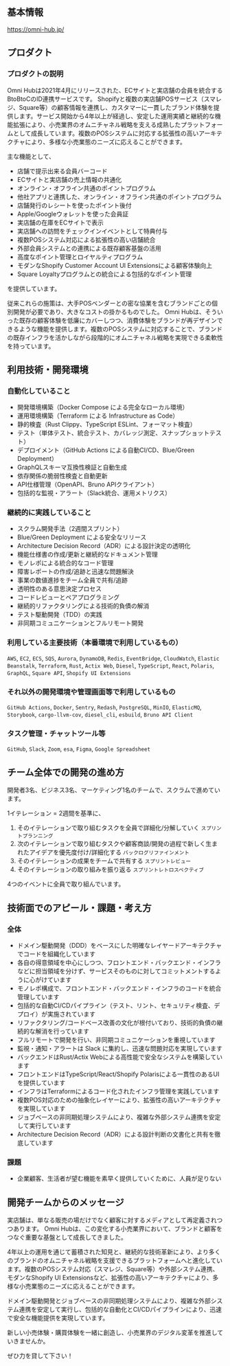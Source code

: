 ## 基本情報

https://omni-hub.jp/

## プロダクト

### プロダクトの説明

Omni Hubは2021年4月にリリースされた、ECサイトと実店舗の会員を統合するBtoBtoCのID連携サービスです。
Shopifyと複数の実店舗POSサービス（スマレジ、Square等）の顧客情報を連携し、カスタマーに一貫したブランド体験を提供します。サービス開始から4年以上が経過し、安定した運用実績と継続的な機能拡張により、小売業界のオムニチャネル戦略を支える成熟したプラットフォームとして成長しています。複数のPOSシステムに対応する拡張性の高いアーキテクチャにより、多様な小売業態のニーズに応えることができます。

主な機能として、

* 店舗で提示出来る会員バーコード
* ECサイトと実店舗の売上情報の共通化
* オンライン・オフライン共通のポイントプログラム
* 他社アプリと連携した、オンライン・オフライン共通のポイントプログラム
* 店舗発行のレシートを使ったポイント後付
* Apple/Googleウォレットを使った会員証
* 実店舗の在庫をECサイトで表示
* 実店舗への訪問をチェックインイベントとして特典付与
* 複数POSシステム対応による拡張性の高い店舗統合
* 外部会員システムとの連携による既存顧客基盤の活用
* 高度なポイント管理とロイヤルティプログラム
* モダンなShopify Customer Account UI Extensionsによる顧客体験向上
* Square Loyaltyプログラムとの統合による包括的なポイント管理

を提供しています。

従来これらの施策は、大手POSベンダーとの密な協業を含むブランドごとの個別開発が必要であり、大きなコストの掛かるものでした。
Omni Hubは、そういった既存の顧客体験を低廉にカバーしつつ、消費体験をブランドが再デザインできるような機能を提供します。複数のPOSシステムに対応することで、ブランドの既存インフラを活かしながら段階的にオムニチャネル戦略を実現できる柔軟性を持っています。

## 利用技術・開発環境

### 自動化していること

- 開発環境構築（Docker Compose による完全なローカル環境）
- 運用環境構築（Terraform による Infrastructure as Code）
- 静的検査（Rust Clippy、TypeScript ESLint、フォーマット検査）
- テスト（単体テスト、統合テスト、カバレッジ測定、スナップショットテスト）
- デプロイメント（GitHub Actions による自動CI/CD、Blue/Green Deployment）
- GraphQLスキーマ互換性検証と自動生成
- 依存関係の脆弱性検査と自動更新
- API仕様管理（OpenAPI、Bruno APIクライアント）
- 包括的な監視・アラート（Slack統合、運用メトリクス）

### 継続的に実践していること

- スクラム開発手法（2週間スプリント）
- Blue/Green Deployment による安全なリリース
- Architecture Decision Record（ADR）による設計決定の透明化
- 機能仕様書の作成/更新と継続的なドキュメント管理
- モノレポによる統合的なコード管理
- 障害レポートの作成/追跡と迅速な問題解決
- 事業の数値進捗をチーム全員で共有/追跡
- 透明性のある意思決定プロセス
- コードレビューとペアプログラミング
- 継続的リファクタリングによる技術的負債の解消
- テスト駆動開発（TDD）の実践
- 非同期コミュニケーションとフルリモート開発

### 利用している主要技術（本番環境で利用しているもの）

`AWS`, `EC2`, `ECS`, `SQS`, `Aurora`, `DynamoDB`, `Redis`, `EventBridge`, `CloudWatch`, `Elastic Beanstalk`, `Terraform`, `Rust`, `Actix Web`, `Diesel`, `TypeScript`, `React`, `Polaris`, `GraphQL`, `Square API`, `Shopify UI Extensions`

### それ以外の開発環境や管理画面等で利用しているもの

`GitHub Actions`, `Docker`, `Sentry`, `Redash`, `PostgreSQL`, `MinIO`, `ElasticMQ`, `Storybook`, `cargo-llvm-cov`, `diesel_cli`, `esbuild`, `Bruno API Client`

### タスク管理・チャットツール等

`GitHub`, `Slack`, `Zoom`, `esa`, `Figma`, `Google Spreadsheet`

## チーム全体での開発の進め方

開発者3名、ビジネス3名、マーケティング1名のチームで、スクラムで進めています。

1イテレーション = 2週間を基準に、

1. そのイテレーションで取り組むタスクを全員で詳細化/分解していく `スプリントプランニング`
1. 次のイテレーションで取り組むタスクや顧客商談/開発の過程で新しく生まれたアイデアを優先度付け/詳細化する `バックログリファインメント`
1. そのイテレーションの成果をチームで共有する `スプリントレビュー`
1. そのイテレーションの取り組みを振り返る `スプリントレトロスペクティブ`

4つのイベントに全員で取り組んでいます。

## 技術面でのアピール・課題・考え方

### 全体

- ドメイン駆動開発（DDD）をベースにした明確なレイヤードアーキテクチャでコードを組織化しています
- 各自の得意領域を中心にしつつ、フロントエンド・バックエンド・インフラなどに担当領域を分けず、サービスそのものに対してコミットメントするように心がけています
- モノレポ構成で、フロントエンド・バックエンド・インフラのコードを統合管理しています
- 包括的な自動CI/CDパイプライン（テスト、リント、セキュリティ検査、デプロイ）が実施されています
- リファクタリング/コードベース改善の文化が根付いており、技術的負債の継続的な解消を行っています
- フルリモートで開発を行い、非同期コミュニケーションを重視しています
- 監視・通知・アラートは Slack に集約し、迅速な問題対応を実現しています
- バックエンドはRust/Actix Webによる高性能で安全なシステムを構築しています
- フロントエンドはTypeScript/React/Shopify Polarisによる一貫性のあるUIを提供しています
- インフラはTerraformによるコード化されたインフラ管理を実践しています
- 複数POS対応のための抽象化レイヤーにより、拡張性の高いアーキテクチャを実現しています
- ジョブベースの非同期処理システムにより、複雑な外部システム連携を安定して実行しています
- Architecture Decision Record（ADR）による設計判断の文書化と共有を徹底しています

### 課題

- 企業顧客、生活者が望む機能を素早く提供していくために、人員が足りない

## 開発チームからのメッセージ

実店舗は、単なる販売の場だけでなく顧客に対するメディアとして再定義されつつあります。
Omni Hubは、この変化する小売業界において、ブランドと顧客をつなぐ重要な基盤として成長してきました。

4年以上の運用を通じて蓄積された知見と、継続的な技術革新により、より多くのブランドのオムニチャネル戦略を支援できるプラットフォームへと進化しています。複数のPOSシステム対応（スマレジ、Square等）や外部システム連携、モダンなShopify UI Extensionsなど、拡張性の高いアーキテクチャにより、多様な小売業態のニーズに応えることができます。

ドメイン駆動開発とジョブベースの非同期処理システムにより、複雑な外部システム連携を安定して実行し、包括的な自動化とCI/CDパイプラインにより、迅速で安全な機能提供を実現しています。

新しい小売体験・購買体験を一緒に創造し、小売業界のデジタル変革を推進していきませんか。

ぜひ力を貸して下さい！
